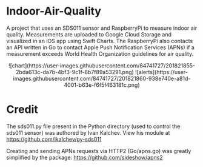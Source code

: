 # Indoor-Air-Quality
A project that uses an SDS011 sensor and RaspberryPi to measure indoor air quality.  Measurements are uploaded to Google Cloud Storage and visualized in an iOS app using Swift Charts. The RaspberryPi also contacts an API written in Go to contact Apple Push Notification Services (APNs) if a measurement exceeds World Health Organization guidelines for air quality.


<p align="center">
![chart](https://user-images.githubusercontent.com/84741727/201821855-2bda613c-da7b-4bf3-9c1f-8b7f89a53291.png)
![alerts](https://user-images.githubusercontent.com/84741727/201821860-938e740e-a81d-4001-b63e-f6f5f463181c.png)
</p>


# Credit 
The sds011.py file present in the Python directory (used to control the sds011 sensor) was authored by Ivan Kalchev. View his module at https://github.com/ikalchev/py-sds011

Creating and sending APNs requests via HTTP2 (Go/apns.go) was greatly simplified by the package: https://github.com/sideshow/apns2
